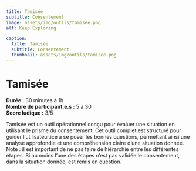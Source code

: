 ```yaml
---
title: Tamisée
subtitle: Consentement
image: assets/img/outils/tamisee.png
alt: Keep Exploring

caption:
  title: Tamisée
  subtitle: Consentement
  thumbnail: assets/img/outils/tamisee.png
---
```

# Tamisée
**Durée :** 30 minutes à 1h  
**Nombre de participant.e.s :** 5 à 30  
**Score ludique :** 3/5

Tamisée est un outil opérationnel conçu pour évaluer une situation en utilisant le prisme du consentement. Cet outil complet est structuré pour guider l’utilisateur.ice à se poser les bonnes questions, permettant ainsi une analyse approfondie et une compréhension claire d’une situation donnée.
Note : il est important de ne pas faire de hiérarchie entre les différentes étapes. Si au moins l’une des étapes n’est pas validée le consentement, dans la situation donnée, est remis en question.
